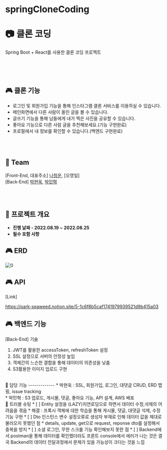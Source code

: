 # springCloneCoding
# 📷 클론 코딩 
Spring Boot + React를 사용한 클론 코딩 프로젝트
<!-- [**[트리스티의 SpringBoot + React를 사용한 클론 코딩 프로젝트에 오신 여러분을 환영합니다!]**]  -->

<br/>

<!-- [**[Fornt-End Github]**]()   -->
<!-- [**[Demo Video]**]()   -->

<br/>
<br/>

🎮 클론 기능
-------------  

- 로그인 및 회원가입 기능을 통해 인스타그램 클론 서비스를 이용하실 수 있습니다.
- 메인화면에서 다른 사람이 올린 글을 볼 수 있습니다.
- 글쓰기 기능을 통해 남들에게 내가 찍은 사진을 공유할 수 있습니다.
- 좋아요 기능으로 다른 사람 글을 추천해보세요.(기능 구현완료)
- 프로필에서 내 정보를 확인할 수 있습니다.(백엔드 구현완료)

<br/>
<br/>

🤔 Team
-------------  
[Front-End, 대표주소] [나청운](https://github.com/jennywoon/Instagram-Clone), [오영일]
<br/>
[Back-End] [박현욱](https://github.com/pwoogi), [박민혁](https://github.com/Park-Seaweed)

<br/>
<br/>

🤔 프로젝트 개요
-------------  
<ul style="list-style-type: disc;" data-ke-list-type="disc">
<li><b>진행 날짜 - 2022.08.19 ~ 2022.08.25</b></li>
<!-- <li><b>백엔드 프론트 협업, 인스타그램 클론코딩하기</b></li> -->
<li><b>필수 포함 사항</b></li>
</ul>


🎮 ERD
-------------

![0](https://user-images.githubusercontent.com/107388110/186649800-b4bda2df-0b2f-4f63-afec-ac6bd6f08dea.PNG)

🎮 API
-------------
[Link]

https://park-seaweed.notion.site/5-1c6f8b5caf1741979939521d9b415a03


🎮 백엔드 기능
-------------
[Back-End] 기술
1. JWT를 활용한 accessToken, refreshToken 설정
2. SSL 설정으로 서버의 안정성 높임
3. 객체간의 느슨한 결합을 통해 데이터의 의존성을 낮춤
4. S3활용한 이미지 업로드 구현

<br/>
🤔 담당 기능
------------- 
* 박현욱 : SSL, 회원가입, 로그인, 대댓글 CRUD, ERD 맵핑, issue tracking

<br/>
* 박민혁 : S3 업로드, 게시물, 댓글, 좋아요 기능, API 설계, AWS 배포

<br/>
🤔 트러블 슈팅
* [ ] Entity 설정을 (LAZY)지연로딩으로 하면서 데이터 수정,삭제의 어려움을 겪음
* 해결 : 프록시 객체에 대한 학습을 통해 게시물, 댓글, 대댓글 삭제, 수정 기능 구현
* [ ] Dto 인스턴스 변수 설정오류로 생성자 부재로 인해 데이터 값을 제대로 불러오지 못했던 점
* details, update, get으로 request, reponse dto를 설정해서 중복을 방지
* [ ] 소셜 로그인, 무한 스크롤 기능 확인해보지 못한 점
* [ ] Backend에서 postman을 통해 데이터를 확인했더라도 프론트 console에서 에러가 나는 것은 결국 Backend의 데이터 전달과정에서  
문제가 있을 가능성이 크다는 것을 느낌 


<br/>
<br/>
